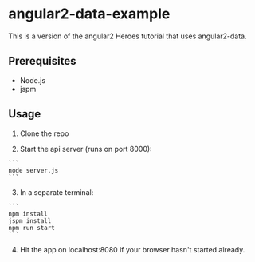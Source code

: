 # angular2-data-example

This is a version of the angular2 Heroes tutorial that uses angular2-data.

## Prerequisites

* Node.js
* jspm

## Usage

  1. Clone the repo

  2. Start the api server (runs on port 8000):

    ```
    node server.js
    ```

  3. In a separate terminal:

    ```
    npm install
    jspm install
    npm run start
    ```

  4. Hit the app on localhost:8080 if your browser hasn't started already.

